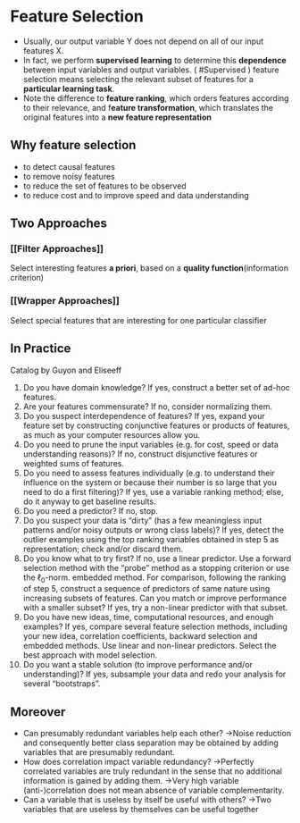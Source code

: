 # Feature Selection
- Usually, our output variable Y does not depend on all of our input features X. 
- In fact, we perform **supervised learning** to determine this **dependence** between input variables and output variables. ( #Supervised ) feature selection means selecting the relevant subset of features for a **particular learning task**. 
- Note the difference to **feature ranking**, which orders features according to their relevance, and f**eature transformation**, which translates the original features into a **new feature representation**

## Why feature selection
- to detect causal features
- to remove noisy features
- to reduce the set of features to be observed
- to reduce cost and to improve speed and data understanding

## Two Approaches

### [[Filter Approaches]]
Select interesting features **a priori**, based on a **quality function**(information criterion)

### [[Wrapper Approaches]]
Select special features that are interesting for one particular classifier

## In Practice
Catalog by Guyon and Eliseeff
1. Do you have domain knowledge? If yes, construct a better set of ad-hoc features.
2. Are your features commensurate? If no, consider normalizing them. 
3. Do you suspect interdependence of features? If yes, expand your feature set by constructing conjunctive features or products of features, as much as your computer resources allow you. 
4. Do you need to prune the input variables (e.g. for cost, speed or data understanding reasons)? If no, construct disjunctive features or weighted sums of features.
5. Do you need to assess features individually (e.g. to understand their influence on the system or because their number is so large that you need to do a first filtering)? If yes, use a variable ranking method; else, do it anyway to get baseline results. 
6. Do you need a predictor? If no, stop. 
7. Do you suspect your data is “dirty” (has a few meaningless input patterns and/or noisy outputs or wrong class labels)? If yes, detect the outlier examples using the top ranking variables obtained in step 5 as representation; check and/or discard them.
8. Do you know what to try first? If no, use a linear predictor. Use a forward selection method with the “probe” method as a stopping criterion or use the $\ell_0$-norm. embedded method. For comparison, following the ranking of step 5, construct a sequence of predictors of same nature using increasing subsets of features. Can you match or improve performance with a smaller subset? If yes, try a non-linear predictor with that subset. 
9. Do you have new ideas, time, computational resources, and enough examples? If yes, compare several feature selection methods, including your new idea, correlation coefficients, backward selection and embedded methods. Use linear and non-linear predictors. Select the best approach with model selection.
10. Do you want a stable solution (to improve performance and/or understanding)? If yes, subsample your data and redo your analysis for several “bootstraps”.

## Moreover
- Can presumably redundant variables help each other? 
	->Noise reduction and consequently better class separation may be obtained by adding variables that are presumably redundant. 	
- How does correlation impact variable redundancy? 
	->Perfectly correlated variables are truly redundant in the sense that no additional information is gained by adding them. 
	->Very high variable (anti-)correlation does not mean absence of variable complementarity. 
- Can a variable that is useless by itself be useful with others? 
	->Two variables that are useless by themselves can be useful together